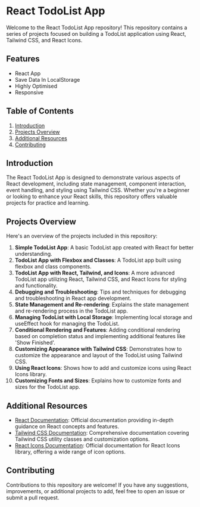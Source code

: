 # React TodoList App

Welcome to the React TodoList App repository! This repository contains a series of projects focused on building a TodoList application using React, Tailwind CSS, and React Icons.

## Features
- React App
- Save Data In LocalStorage
- Highly Optimised
- Responsive

## Table of Contents

1. [Introduction](#introduction)
2. [Projects Overview](#projects-overview)
3. [Additional Resources](#additional-resources)
4. [Contributing](#contributing)

## Introduction

The React TodoList App is designed to demonstrate various aspects of React development, including state management, component interaction, event handling, and styling using Tailwind CSS. Whether you're a beginner or looking to enhance your React skills, this repository offers valuable projects for practice and learning.

## Projects Overview

Here's an overview of the projects included in this repository:

1. **Simple TodoList App**: A basic TodoList app created with React for better understanding.
2. **TodoList App with Flexbox and Classes**: A TodoList app built using flexbox and class components.
3. **TodoList App with React, Tailwind, and Icons**: A more advanced TodoList app utilizing React, Tailwind CSS, and React Icons for styling and functionality.
4. **Debugging and Troubleshooting**: Tips and techniques for debugging and troubleshooting in React app development.
5. **State Management and Re-rendering**: Explains the state management and re-rendering process in the TodoList app.
6. **Managing TodoList with Local Storage**: Implementing local storage and useEffect hook for managing the TodoList.
7. **Conditional Rendering and Features**: Adding conditional rendering based on completion status and implementing additional features like 'Show Finished'.
8. **Customizing Appearance with Tailwind CSS**: Demonstrates how to customize the appearance and layout of the TodoList using Tailwind CSS.
9. **Using React Icons**: Shows how to add and customize icons using React Icons library.
10. **Customizing Fonts and Sizes**: Explains how to customize fonts and sizes for the TodoList app.

## Additional Resources


- [React Documentation](https://reactjs.org/docs/getting-started.html): Official documentation providing in-depth guidance on React concepts and features.
- [Tailwind CSS Documentation](https://tailwindcss.com/docs): Comprehensive documentation covering Tailwind CSS utility classes and customization options.
- [React Icons Documentation](https://react-icons.github.io/react-icons/): Official documentation for React Icons library, offering a wide range of icon options.

## Contributing

Contributions to this repository are welcome! If you have any suggestions, improvements, or additional projects to add, feel free to open an issue or submit a pull request.







<!--  
 Creating a todo list app using React
 Creating TodoList app using React, Tailwind, and React Icons
 Creating a simple app for better understanding
 Creating a TodoList app using flexbox and classes
 Customizing color and duration for animations
 Creating a todo list app using React
 Creating buttons and adding styling
 Styling and formatting elements using Tailwind classes
 Handling add, delete, and edit functions in the TodoList app
 Creating a TodoList app using React, Tailwind, and React Icons
 Implementing strike through feature for to-do items
 Styling flex items using Tailwind classes
 Handling checkbox events and updating todo items
 Implementing toggling functionality for todo items
 Debugging and troubleshooting in React app development
 Understanding the state and re-rendering in the TodoList app
 Implementing delete functionality and user confirmation
 Creating, editing, and updating to-dos in the TodoList app.
 Implementing auto-update feature on save
 Managing todo list using local storage and useEffect in React
 Creating and managing a to-do list using React and storage
 Implementing the 'Show Finished' feature
 Conditional rendering based on completion status
 Setting up the width and appearance of the Save button
 Using React Icons for adding and customizing icons
 Customize font and size for TodoList app
 Customize the appearance and layout of the TodoList App
 Styling the save button in the TodoList app using flexbox and Tailwind CSS classes.
 Customizing the appearance of a div element using CSS properties
 Creating a customizable TodoList App using React, Tailwind, and React Icons
  -->
